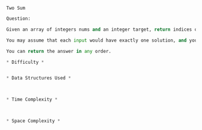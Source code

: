 ```Two Sum ```
```python
Question:

Given an array of integers nums and an integer target, return indices of the two numbers such that they add up to target.

You may assume that each input would have exactly one solution, and you may not use the same element twice.

You can return the answer in any order.
```

```python
* Difficulty *


* Data Structures Used *



* Time Complexity *



* Space Complexity *

```